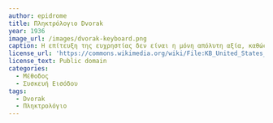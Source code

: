 ```yaml
---
author: epidrome
title: Πληκτρόλογιο Dvorak
year: 1936
image_url: /images/dvorak-keyboard.png
caption: Η επίτευξη της ευχρηστίας δεν είναι η μόνη απόλυτη αξία, καθώς μια συσκευή διάδρασης επηρεάζεται από πολλούς ακόμη παράγοντες, όπως από την αισθητική, το κόστος αλλά και από τη συνήθεια, η οποία είναι η κύρια αιτία για το ότι το πιο συνηθισμένο πληκτρολόγιο για τον επιτραπέζιο υπολογιστή δεν είναι το πιο εύχρηστο. Η οργάνωση των πλήκτρων κάτω από τα δάκτυλα στο πληκτρολόγιο Dvorak έχει γίνει έτσι, ώστε τα πιο συχνά γράμματα να βρίσκονται πιο κοντά στα δάκτυλα.
license_url: 'https://commons.wikimedia.org/wiki/File:KB_United_States_Dvorak.svg'
license_text: Public domain 
categories:
  - Μέθοδος
  - Συσκευή Εισόδου
tags:
  - Dvorak
  - Πληκτρολόγιο
---
```

